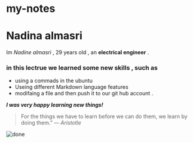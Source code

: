 # my-notes
# Nadina almasri
Im *Nadine almasri* , 29 years old , an **electrical engineer** .

### in this lectrue we learned some new skills , such as 
* using a commads in the ubuntu 
* Useing different Markdown language features 
* modifaing a file and then push it to our git hub account .

***I was very happy learning new things!***



>For the things we have to learn before we can do them, we learn by doing them.” *― Aristotle*




![done](https://static6.depositphotos.com/1021974/640/i/600/depositphotos_6403977-stock-photo-checkbox.jpg)